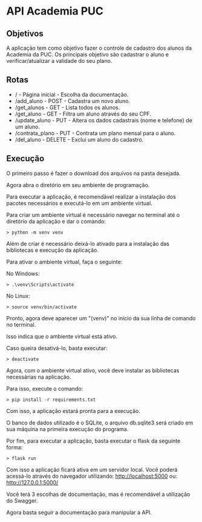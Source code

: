 # API Academia PUC

## Objetivos

A aplicação tem como objetivo fazer o controle de cadastro dos alunos da Academia da PUC. Os principais objetivo são cadastrar o aluno e verificar/atualizar a validade do seu plano.


## Rotas

* / - Página inicial - Escolha da documentação.
* /add_aluno - POST - Cadastra um novo aluno.
* /get_alunos - GET - Lista todos os alunos.
* /get_aluno - GET - Filtra um aluno através do seu CPF.
* /update_aluno - PUT - Altera os dados cadastrais (nome e telefone) de um aluno.
* /contrata_plano - PUT - Contrata um plano mensal para o aluno.
* /del_aluno - DELETE - Exclui um aluno do cadastro.


## Execução

O primeiro passo é fazer o download dos arquivos na pasta desejada.

Agora abra o diretório em seu ambiente de programação.

Para executar a aplicação, é recomendável realizar a instalação dos pacotes necessários e executá-lo em um ambiente virtual.

Para criar um ambiente virtual é necessário navegar no terminal até o diretório da aplicação e dar o comando:
```
> python -m venv venv
```

Além de criar é necessário deixá-lo ativado para a instalação das bibliotecas e execução da aplicação.

Para ativar o ambiente virtual, faça o  seguinte:

No Windows:

```
> .\venv\Scripts\activate
```
    
No Linux:
    
```
> source venv/bin/activate
```

Pronto, agora deve aparecer um "(venv)" no início da sua linha de comando no terminal. 

Isso indica que o ambiente virtual está ativo.

Caso queira desativá-lo, basta executar:
```
> deactivate
```


Agora, com o ambiente virtual ativo, você deve instalar as bibliotecas necessárias na aplicação.

Para isso, execute o comando:
```
> pip install -r requirements.txt
```

Com isso, a aplicação estará pronta para a execução.

O banco de dados utilizado é o SQLite, o arquivo db.sqlite3 será criado em sua máquina na primeira execução do programa.

Por fim, para executar a aplicação, basta executar o flask da seguinte forma:
```
> flask run
```

Com isso a aplicação ficará ativa em um servidor local. Você poderá acessá-lo através do navegador utilizando:
    <http://localhost:5000>
ou:
    <http://127.0.0.1:5000/>

Você terá 3 escolhas de documentação, mas é recomendável a utilização do Swagger.

Agora basta seguir a documentação para manipular a API.
